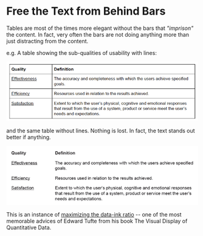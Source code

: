 
# Free the Text from Behind Bars


Tables are most of the times more elegant without the bars that *"imprison"* the content.
In fact, very often the bars are not doing anything more than just distracting from the content. 

e.g. A table showing the sub-qualities of usability with lines:

![](img/table-with-borders.png)



and the same table without lines. Nothing is lost. In fact, the text stands out better if anything. 

![](img/table-without-borders.png)

This is an instance of [maximizing the data-ink ratio](https://infovis-wiki.net/wiki/Data-Ink_Ratio) -- one of the most memorable advices of Edward Tufte from his book The Visual Display of Quantitative Data. 

